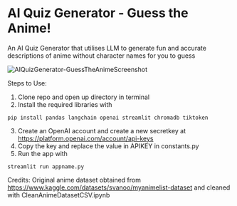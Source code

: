 # AI Quiz Generator - Guess the Anime!
 An AI Quiz Generator that utilises LLM to generate fun and accurate descriptions of anime without character names for you to guess
 
 ![AIQuizGenerator-GuessTheAnimeScreenshot](https://github.com/lyrador/aiquizgenerator-guesstheanime/assets/65401176/4a97414b-ce30-403e-88f7-1a75a615283d)

Steps to Use:
1. Clone repo and open up directory in terminal
2. Install the required libraries with
```
pip install pandas langchain openai streamlit chromadb tiktoken
```
3. Create an OpenAI account and create a new secretkey at https://platform.openai.com/account/api-keys
4. Copy the key and replace the value in APIKEY in constants.py
5. Run the app with
```
streamlit run appname.py
```

Credits:
Original anime dataset obtained from https://www.kaggle.com/datasets/svanoo/myanimelist-dataset and cleaned with CleanAnimeDatasetCSV.ipynb

